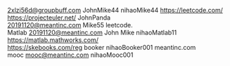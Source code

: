 2xlzi56d@groupbuff.com    JohnMike44  nihaoMike44    https://leetcode.com/    
https://projecteuler.net/      JohnPanda   
20191120@meantinc.com   Mike55   leetcode.    
Matlab   20191120@meantinc.com     John Mike nihaoMatlab11    https://matlab.mathworks.com/       
https://skebooks.com/reg    booker   nihaoBooker001   meantinc.com    
mooc mooc@meantinc.com  nihaoMooc001    



